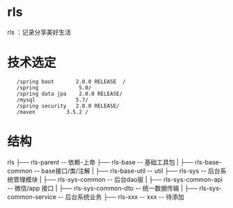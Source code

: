 # rls
rls  ：记录分享美好生活
   # 技术选定
	   /spring boot       2.0.0 RELEASE  / 
	   /spring             5.0/
	   /spring data jpa    2.0.0 RELEASE/
	   /mysql             5.7/
	   /spring security   2.0.0 RELEASE/ 
	   /maven          3.5.2 /
	   
# 结构   
     
   rls
   ├── rls-parent -- 依赖-上帝
   ├── rls-base  --  基础工具包
      |    ├── rls-base-common -- base接口/类/注解
      |    ├── rls-base-util  -- util
   ├── rls-sys   --  后台系统管理模块
   |    ├── rls-sys-common -- 后台dao层
   |    ├── rls-sys-common-api -- 微信/app 接口
   |    ├── rls-sys-common-dto -- 统一数据传输
   |    ├── rls-sys-common-service -- 后台系统业务
   ├── rls-xxx    --  xxx      -- 待添加
   
   
   
   
   
   
   
   
   
   
   
   
   
   
   
   
   

  
	   
	   
	   
